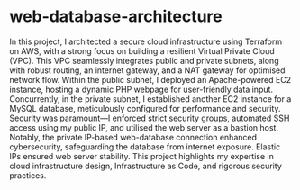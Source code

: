 # web-database-architecture
In this project, I architected a secure cloud infrastructure using Terraform on AWS, with a strong focus on building a resilient Virtual Private Cloud (VPC). This VPC 
seamlessly integrates public and private subnets, along with robust routing, an internet gateway, and a NAT gateway for optimised network flow.
Within the public subnet, I deployed an Apache-powered EC2 instance, hosting a dynamic PHP webpage for user-friendly data input. Concurrently, in the private subnet, I 
established another EC2 instance for a MySQL database, meticulously configured for performance and security.
Security was paramount—I enforced strict security groups, automated SSH access using my public IP, and utilised the web server as a bastion host. Notably, the private 
IP-based web-database connection enhanced cybersecurity, safeguarding the database from internet exposure. Elastic IPs ensured web server stability. This project highlights 
my expertise in cloud infrastructure design, Infrastructure as Code, and rigorous security practices.
